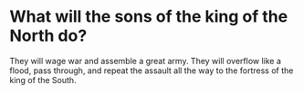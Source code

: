 # What will the sons of the king of the North do?

They will wage war and assemble a great army. They will overflow like a flood, pass through, and repeat the assault all the way to the fortress of the king of the South.
